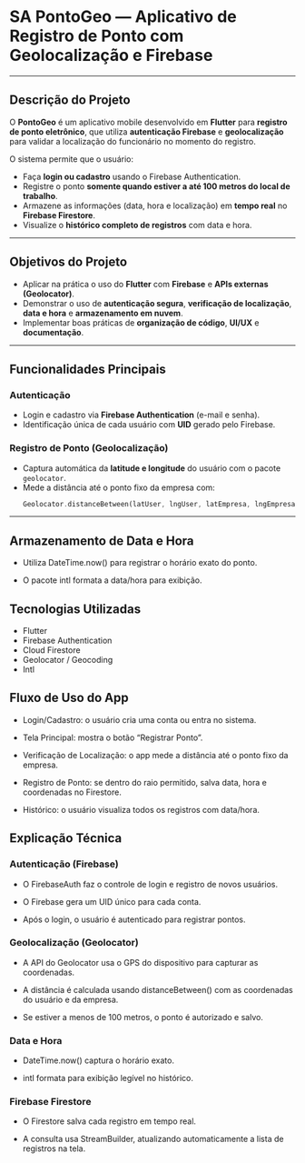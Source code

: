 # SA PontoGeo — Aplicativo de Registro de Ponto com Geolocalização e Firebase

---
##  Descrição do Projeto

O **PontoGeo** é um aplicativo mobile desenvolvido em **Flutter** para **registro de ponto eletrônico**, que utiliza **autenticação Firebase** e **geolocalização** para validar a localização do funcionário no momento do registro.

O sistema permite que o usuário:
- Faça **login ou cadastro** usando o Firebase Authentication.  
- Registre o ponto **somente quando estiver a até 100 metros do local de trabalho**.  
- Armazene as informações (data, hora e localização) em **tempo real** no **Firebase Firestore**.  
- Visualize o **histórico completo de registros** com data e hora.

---

##  Objetivos do Projeto

- Aplicar na prática o uso do **Flutter** com **Firebase** e **APIs externas (Geolocator)**.  
- Demonstrar o uso de **autenticação segura**, **verificação de localização**, **data e hora** e **armazenamento em nuvem**.  
- Implementar boas práticas de **organização de código**, **UI/UX** e **documentação**.  

---

##  Funcionalidades Principais

### Autenticação
- Login e cadastro via **Firebase Authentication** (e-mail e senha).  
- Identificação única de cada usuário com **UID** gerado pelo Firebase.  

###  Registro de Ponto (Geolocalização)
- Captura automática da **latitude e longitude** do usuário com o pacote `geolocator`.  
- Mede a distância até o ponto fixo da empresa com:
  ```dart
  Geolocator.distanceBetween(latUser, lngUser, latEmpresa, lngEmpresa);

---

## Armazenamento de Data e Hora

 - Utiliza DateTime.now() para registrar o horário exato do ponto.

 - O pacote intl formata a data/hora para exibição.

## Tecnologias Utilizadas
- Flutter
- Firebase Authentication
- Cloud Firestore
- Geolocator / Geocoding
- Intl

## Fluxo de Uso do App
- Login/Cadastro: o usuário cria uma conta ou entra no sistema.

- Tela Principal: mostra o botão “Registrar Ponto”.

- Verificação de Localização: o app mede a distância até o ponto fixo da empresa.

- Registro de Ponto: se dentro do raio permitido, salva data, hora e coordenadas no Firestore.

- Histórico: o usuário visualiza todos os registros com data/hora.

## Explicação Técnica
 ### Autenticação (Firebase)
- O FirebaseAuth faz o controle de login e registro de novos usuários.

- O Firebase gera um UID único para cada conta.

- Após o login, o usuário é autenticado para registrar pontos.

### Geolocalização (Geolocator)
- A API do Geolocator usa o GPS do dispositivo para capturar as coordenadas.

- A distância é calculada usando distanceBetween() com as coordenadas do usuário e da empresa.

- Se estiver a menos de 100 metros, o ponto é autorizado e salvo.

### Data e Hora

- DateTime.now() captura o horário exato.

- intl formata para exibição legível no histórico.

### Firebase Firestore

- O Firestore salva cada registro em tempo real.

- A consulta usa StreamBuilder, atualizando automaticamente a lista de registros na tela.